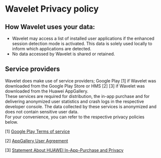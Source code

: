 # Wavelet Privacy policy

## How Wavelet uses your data:
* Wavelet may access a list of installed user applications if the enhanced session detection mode is activated. This data is solely used locally to inform which applications are detected.
* No data accessed by Wavelet is shared or retained.

## Service providers 
Wavelet does make use of service providers; Google Play [1] if Wavelet was downloaded from the Google Play Store or HMS [2] [3] if Wavelet was downloaded from the Huawei AppGallery.  
These services are required for distribution, the in-app purchase and for delivering anonymized user statistics and crash logs in the respective developer console. The data collected by these services is anonymized and does not contain sensitive user data.   
For your convenience, you can refer to the respective privacy policies below.

[1] [Google Play Terms of service](https://play.google.com/intl/en_us/about/play-terms/index.html)

[2] [AppGallery User Agreement](https://consumer.huawei.com/minisite/cloudservice/hiapp/terms.htm?country=SG&branchid=1&language=en_US)

[3] [Statement About HUAWEI In-App-Purchase and Privacy](https://consumer.huawei.com/minisite/cloudservice/iap/common/b0/latest/privacy-statement.htm)